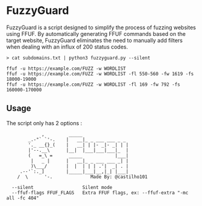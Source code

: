 # FuzzyGuard

FuzzyGuard is a script designed to simplify the process of fuzzing websites using FFUF. 
By automatically generating FFUF commands based on the target website, FuzzyGuard eliminates the need to manually add filters when dealing with an influx of 200 status codes.<br>

```
> cat subdomains.txt | python3 fuzzyguard.py --silent

ffuf -u https://example.com/FUZZ -w WORDLIST
ffuf -u https://example.com/FUZZ -w WORDLIST -fl 550-560 -fw 1619 -fs 18000-19000
ffuf -u https://example.com/FUZZ -w WORDLIST -fl 169 -fw 792 -fs 160000-170000
```
## Usage
The script only has 2 options :
```
             ,         _____
        _.-"` `'-.    |   __|_ _ ___ ___ _ _
        '._ __{}_(    |   __| | |- _|- _| | |
        |'--.__\      |__|  |___|___|___|_  |
        (   =_\ =      _____            |___|
         |   _ |      |   __|_ _ ___ ___ _| |
         )\___/       |  |  | | | .'|  _| . |
     .--'`:._]        |_____|___|__,|_| |___|
    /  \      '-.              Made By: @castilho101
    
  --silent                  Silent mode
  --ffuf-flags FFUF_FLAGS   Extra FFUF flags, ex: --ffuf-extra "-mc all -fc 404"
```
